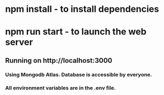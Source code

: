 # npm install - to install dependencies

# npm run start - to launch the web server

## Running on http://localhost:3000

### Using Mongodb Atlas. Database is accessible by everyone.

### All environment variables are in the .env file.

